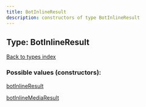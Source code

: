 ```yaml
---
title: BotInlineResult
description: constructors of type BotInlineResult
---
```

## Type: BotInlineResult  
[Back to types index](index.md)



### Possible values (constructors):

[botInlineResult](../constructors/botInlineResult.md)  

[botInlineMediaResult](../constructors/botInlineMediaResult.md)  

